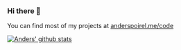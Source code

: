 ### Hi there 👋

<!--
**Jswig/Jswig** is a ✨ _special_ ✨ repository because its `README.md` (this file) appears on your GitHub profile.

Here are some ideas to get you started:

- 🔭 I’m currently working on ...
- 🌱 I’m currently learning ...
- 👯 I’m looking to collaborate on ...
- 🤔 I’m looking for help with ...
- 💬 Ask me about ...
- 📫 How to reach me: ...
- 😄 Pronouns: ...
- ⚡ Fun fact: ...
-->

You can find most of my projects at [anderspoirel.me/code](https://anderspoirel.me/code)

[![Anders' github stats](https://github-readme-stats.vercel.app/api?username=Jswig&show_icons=true&theme=dracula)](https://github.com/Jswig/github-readme-stats)
